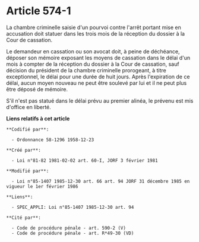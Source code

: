 # Article 574-1

La chambre criminelle saisie d'un pourvoi contre l'arrêt portant mise en accusation doit statuer dans les trois mois de la
réception du dossier à la Cour de cassation. 

Le demandeur en cassation ou son avocat doit, à peine de déchéance, déposer son mémoire exposant les moyens de cassation dans
le délai d'un mois à compter de la réception du dossier à la Cour de cassation, sauf décision du président de la chambre
criminelle prorogeant, à titre exceptionnel, le délai pour une durée de huit jours. Après l'expiration de ce délai, aucun
moyen nouveau ne peut être soulevé par lui et il ne peut plus être déposé de mémoire. 

S'il n'est pas statué dans le délai prévu au premier alinéa, le prévenu est mis d'office en liberté.

**Liens relatifs à cet article**

	**Codifié par**:

	  - Ordonnance 58-1296 1958-12-23

	**Créé par**:

	  - Loi n°81-82 1981-02-02 art. 60-I, JORF 3 février 1981

	**Modifié par**:

	  - Loi n°85-1407 1985-12-30 art. 66 art. 94 JORF 31 décembre 1985 en vigueur le 1er février 1986

	**Liens**:

	  - SPEC_APPLI: Loi n°85-1407 1985-12-30 art. 94

	**Cité par**:

	  - Code de procédure pénale - art. 590-2 (V)
	  - Code de procédure pénale - art. R*49-30 (VD)
